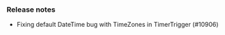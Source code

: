 ### Release notes

<!-- Please add your release notes in the following format:
- My change description (#PR)
-->
- Fixing default DateTime bug with TimeZones in TimerTrigger (#10906)
